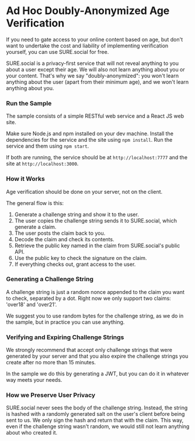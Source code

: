 # Ad Hoc Doubly-Anonymized Age Verification

If you need to gate access to your online content based on age, but don't want to undertake the cost and liability of implementing verification yourself, you can use SURE.social for free.

SURE.social is a privacy-first service that will not reveal anything to you about a user except their age. We will also not learn anything about you or your content. That's why we say "doubly-anonymized": you won't learn anything about the user (apart from their minimum age), and we won't learn anything about you.

### Run the Sample

The sample consists of a simple RESTful web service and a React JS web site.

Make sure Node.js and npm installed on your dev machine. Install the dependencies for the service and the site using ```npm install```. Run the service and them using ```npm start```.

If both are running, the service should be at ```http://localhost:7777``` and the site at ```http://localhost:3000```.

### How it Works

Age verification should be done on your server, not on the client.

The general flow is this:

1. Generate a challenge string and show it to the user.
2. The user copies the challenge string sends it to SURE.social, which generate a claim.
3. The user posts the claim back to you.
4. Decode the claim and check its contents.
5. Retrieve the public key named in the claim from SURE.social's public API.
6. Use the public key to check the signature on the claim.
7. If everything checks out, grant access to the user.

### Generating a Challenge String

A challenge string is just a random nonce appended to the claim you want to check, separated by a dot. Right now we only support two claims: 'over18' and 'over21'.

We suggest you to use random bytes for the challenge string, as we do in the sample, but in practice you can use anything.

### Verifying and Expiring Challenge Strings

We strongly recommend that accept only challenge strings that were generated by your server and that you also expire the challenge strings you create after no more than 15 minutes.

In the sample we do this by generating a JWT, but you can do it in whatever way meets your needs.

### How we Preserve User Privacy

SURE.social never sees the body of the challenge string. Instead, the string is hashed with a randomly generated salt on the user's client before being sent to us. We only sign the hash and return that with the claim. This way, even if the challenge string wasn't random, we would still not learn anything about who created it.

